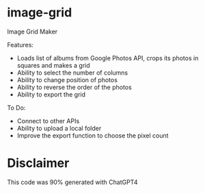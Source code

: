 # image-grid
Image Grid Maker

Features:
- Loads list of albums from Google Photos API, crops its photos in squares and makes a grid
- Ability to select the number of columns
- Ability to change position of photos
- Ability to reverse the order of the photos
- Ability to export the grid


To Do:
- Connect to other APIs
- Ability to upload a local folder
- Improve the export function to choose the pixel count

# Disclaimer
This code was 90% generated with ChatGPT4
